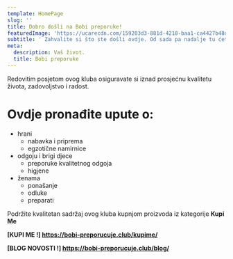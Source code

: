 ```yaml
---
template: HomePage
slug: ''
title: Dobro došli na Bobi preporuke!
featuredImage: 'https://ucarecdn.com/159203d3-881d-4218-baa1-ca4427b48d0d/'
subtitle: ' Zahvalite si što ste došli ovdje. Od sada pa nadalje tu ćete pronaći najtočnije informacije i mjere za Vaš život, Vašu prehranu i brigu za Vašu ženu i dijete.'
meta:
  description: Vaš život.
  title: Bobi preporuke
---
```

Redovitim posjetom ovog kluba osiguravate si iznad prosjećnu kvalitetu života, zadovoljstvo i radost.

# Ovdje pronađite upute o:

* hrani
  * nabavka i priprema
  * egzotične namirnice
* odgoju i brigi djece
  * preporuke kvalitetnog odgoja
  * higjene 
* ženama
  * ponašanje
  * odluke
  * preparati

Podržite kvalitetan sadržaj ovog kluba kupnjom proizvoda iz kategorije **Kupi Me** 

**[**KUPI ME !**] https://bobi-preporucuje.club/kupime/**

**[**BLOG NOVOSTI !**] https://bobi-preporucuje.club/blog/**
